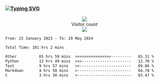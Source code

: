 ### <a href="https://git.io/typing-svg"><img src="https://readme-typing-svg.herokuapp.com?font=Fira+Code&pause=1000&width=435&lines=+Hi+%F0%9F%91%8B+There+is+Chenghow" alt="Typing SVG" /></a>
<p align="center"> 
  <img src="https://github-readme-stats.vercel.app/api?username=chenghow&show_icons=true"><br>
  Visitor count<br>
  <img src="https://profile-counter.glitch.me/chenghow/count.svg">
</p>

<!--START_SECTION:waka-->

```txt
From: 23 January 2023 - To: 29 May 2024

Total Time: 101 hrs 2 mins

Other          65 hrs 59 mins  >>>>>>>>>>>>>>>>---------   65.31 %
Python         12 hrs 49 mins  >>>----------------------   12.70 %
Text           9 hrs 57 mins   >>-----------------------   09.86 %
Markdown       4 hrs 50 mins   >------------------------   04.78 %
C              3 hrs 30 mins   >------------------------   03.47 %
```

<!--END_SECTION:waka-->
